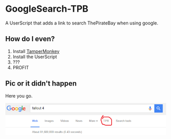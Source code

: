 # GoogleSearch-TPB
A UserScript that adds a link to search ThePirateBay when using google.

## How do I even?

1. Install [TamperMonkey](https://chrome.google.com/webstore/detail/tampermonkey/dhdgffkkebhmkfjojejmpbldmpobfkfo?hl=en)
2. Install the UserScript
3. ???
4. PROFIT

## Pic or it didn't happen

Here you go.

![Screenshot](https://raw.githubusercontent.com/eternaleclipse/GoogleSearch-TPB/master/Capture.PNG)
